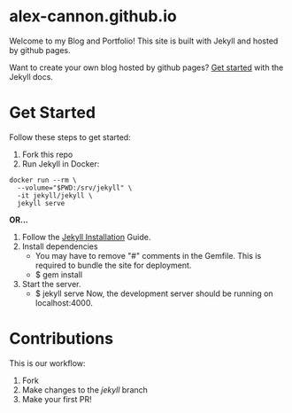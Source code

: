 # alex-cannon.github.io
Welcome to my Blog and Portfolio! This site is built with Jekyll and hosted by github pages.

Want to create your own blog hosted by github pages?
[Get started](https://jekyllrb.com/) with the Jekyll docs.

# Get Started
Follow these steps to get started:

1) Fork this repo
2) Run Jekyll in Docker:

```
docker run --rm \
  --volume="$PWD:/srv/jekyll" \
  -it jekyll/jekyll \
  jekyll serve
```

**OR...**

1) Follow the [Jekyll Installation](https://jekyllrb.com/docs/installation/) Guide.
2) Install dependencies
    * You may have to remove "#" comments in the Gemfile. This is required to bundle the site for deployment.
    * $ gem install
3) Start the server.
    * $ jekyll serve
Now, the development server should be running on localhost:4000.

# Contributions
This is our workflow:
1) Fork
2) Make changes to the *jekyll* branch
3) Make your first PR!
